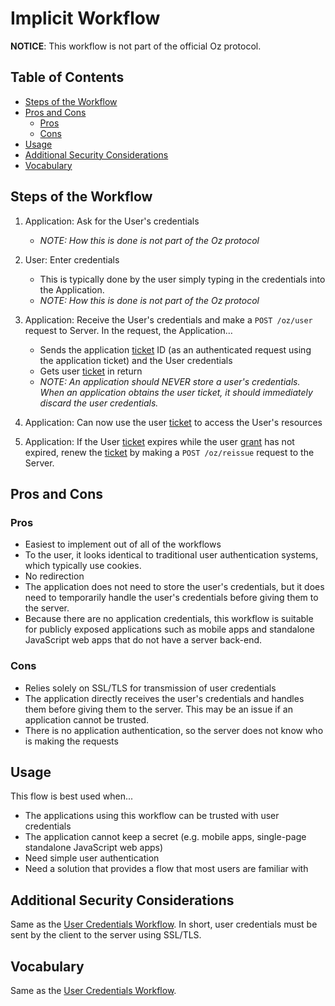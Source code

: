 Implicit Workflow
=================

**NOTICE**: This workflow is not part of the official Oz protocol.

Table of Contents
-----------------

<!--lint disable list-item-spacing-->

- [Steps of the Workflow](#steps-of-the-workflow)
- [Pros and Cons](#pros-and-cons)
  - [Pros](#pros)
  - [Cons](#cons)
- [Usage](#usage)
- [Additional Security Considerations](#additional-security-considerations)
- [Vocabulary](#vocabulary)

Steps of the Workflow
---------------------

1.  Application: Ask for the User's credentials

    - _NOTE: How this is done is not part of the Oz protocol_

1.  User: Enter credentials

    - This is typically done by the user simply typing in the credentials into
      the Application.
    - _NOTE: How this is done is not part of the Oz protocol_

1.  Application: Receive the User's credentials and make a `POST /oz/user`
    request to Server. In the request, the Application…

    - Sends the application [ticket](api-reference/shared-arrays.md#ticket)
      ID (as an authenticated request using the application ticket) and the User
      credentials
    - Gets user [ticket](api-reference/shared-arrays.md#ticket) in return
    - _NOTE: An application should NEVER store a user's credentials. When an
      application obtains the user ticket, it should immediately discard the
      user credentials._

1.  Application: Can now use the user [ticket](api-reference/shared-arrays.md#ticket)
    to access the User's resources

1.  Application: If the User [ticket](api-reference/shared-arrays#ticket)
    expires while the user [grant](api-reference/shared-arrays.md#grant) has not
    expired, renew the [ticket](api-reference/shared-arrays#ticket) by making a
    `POST /oz/reissue` request to the Server.

Pros and Cons
-------------

### Pros

- Easiest to implement out of all of the workflows
- To the user, it looks identical to traditional user authentication systems,
  which typically use cookies.
- No redirection
- The application does not need to store the user's credentials, but it does
  need to temporarily handle the user's credentials before giving them to the
  server.
- Because there are no application credentials, this workflow is suitable for
  publicly exposed applications such as mobile apps and standalone JavaScript
  web apps that do not have a server back-end.

### Cons

- Relies solely on SSL/TLS for transmission of user credentials
- The application directly receives the user's credentials and handles them
  before giving them to the server. This may be an issue if an application
  cannot be trusted.
- There is no application authentication, so the server does not know who is
  making the requests

Usage
-----

This flow is best used when...

- The applications using this workflow can be trusted with user credentials
- The application cannot keep a secret (e.g. mobile apps, single-page standalone
  JavaScript web apps)
- Need simple user authentication
- Need a solution that provides a flow that most users are familiar with

Additional Security Considerations
----------------------------------

Same as the [User Credentials Workflow](user-credentials-workflow.md). In
short, user credentials must be sent by the client to the server using SSL/TLS.

Vocabulary
----------

Same as the [User Credentials Workflow](user-credentials-workflow.md).

<!--lint enable list-item-spacing-->
